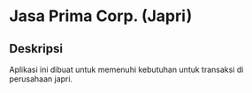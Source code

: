 # Jasa Prima Corp. (Japri)

## Deskripsi
Aplikasi ini dibuat untuk memenuhi kebutuhan untuk transaksi di perusahaan japri.
